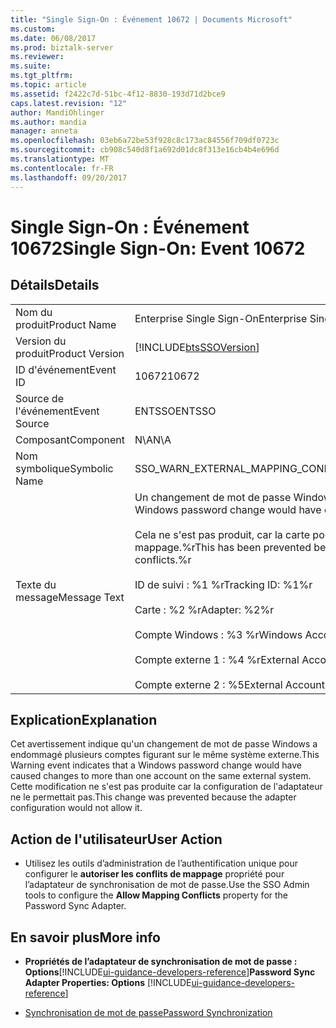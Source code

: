 ```yaml
---
title: "Single Sign-On : Événement 10672 | Documents Microsoft"
ms.custom: 
ms.date: 06/08/2017
ms.prod: biztalk-server
ms.reviewer: 
ms.suite: 
ms.tgt_pltfrm: 
ms.topic: article
ms.assetid: f2422c7d-51bc-4f12-8830-193d71d2bce9
caps.latest.revision: "12"
author: MandiOhlinger
ms.author: mandia
manager: anneta
ms.openlocfilehash: 03eb6a72be53f928c8c173ac84556f709df0723c
ms.sourcegitcommit: cb908c540d8f1a692d01dc8f313e16cb4b4e696d
ms.translationtype: MT
ms.contentlocale: fr-FR
ms.lasthandoff: 09/20/2017
---
```

# <a name="single-sign-on-event-10672"></a><span data-ttu-id="0900e-102">Single Sign-On : Événement 10672</span><span class="sxs-lookup"><span data-stu-id="0900e-102">Single Sign-On: Event 10672</span></span>
## <a name="details"></a><span data-ttu-id="0900e-103">Détails</span><span class="sxs-lookup"><span data-stu-id="0900e-103">Details</span></span>  
  
|||  
|-|-|  
|<span data-ttu-id="0900e-104">Nom du produit</span><span class="sxs-lookup"><span data-stu-id="0900e-104">Product Name</span></span>|<span data-ttu-id="0900e-105">Enterprise Single Sign-On</span><span class="sxs-lookup"><span data-stu-id="0900e-105">Enterprise Single Sign-On</span></span>|  
|<span data-ttu-id="0900e-106">Version du produit</span><span class="sxs-lookup"><span data-stu-id="0900e-106">Product Version</span></span>|[!INCLUDE[btsSSOVersion](../includes/btsssoversion-md.md)]|  
|<span data-ttu-id="0900e-107">ID d'événement</span><span class="sxs-lookup"><span data-stu-id="0900e-107">Event ID</span></span>|<span data-ttu-id="0900e-108">10672</span><span class="sxs-lookup"><span data-stu-id="0900e-108">10672</span></span>|  
|<span data-ttu-id="0900e-109">Source de l'événement</span><span class="sxs-lookup"><span data-stu-id="0900e-109">Event Source</span></span>|<span data-ttu-id="0900e-110">ENTSSO</span><span class="sxs-lookup"><span data-stu-id="0900e-110">ENTSSO</span></span>|  
|<span data-ttu-id="0900e-111">Composant</span><span class="sxs-lookup"><span data-stu-id="0900e-111">Component</span></span>|<span data-ttu-id="0900e-112">N\A</span><span class="sxs-lookup"><span data-stu-id="0900e-112">N\A</span></span>|  
|<span data-ttu-id="0900e-113">Nom symbolique</span><span class="sxs-lookup"><span data-stu-id="0900e-113">Symbolic Name</span></span>|<span data-ttu-id="0900e-114">SSO_WARN_EXTERNAL_MAPPING_CONFLICT_NOT_ALLOWED</span><span class="sxs-lookup"><span data-stu-id="0900e-114">SSO_WARN_EXTERNAL_MAPPING_CONFLICT_NOT_ALLOWED</span></span>|  
|<span data-ttu-id="0900e-115">Texte du message</span><span class="sxs-lookup"><span data-stu-id="0900e-115">Message Text</span></span>|<span data-ttu-id="0900e-116">Un changement de mot de passe Windows a endommagé plusieurs comptes figurant sur le même système externe.%r</span><span class="sxs-lookup"><span data-stu-id="0900e-116">A Windows password change would have caused changes to more than one account on the same external system.%r</span></span><br /><br /> <span data-ttu-id="0900e-117">Cela ne s'est pas produit, car la carte pour ce système externe est configurée de sorte à ne pas autoriser les conflits de mappage.%r</span><span class="sxs-lookup"><span data-stu-id="0900e-117">This has been prevented because the adapter for this external system is configured to not allow mapping conflicts.%r</span></span><br /><br /> <span data-ttu-id="0900e-118">ID de suivi : %1 %r</span><span class="sxs-lookup"><span data-stu-id="0900e-118">Tracking ID: %1%r</span></span><br /><br /> <span data-ttu-id="0900e-119">Carte : %2 %r</span><span class="sxs-lookup"><span data-stu-id="0900e-119">Adapter: %2%r</span></span><br /><br /> <span data-ttu-id="0900e-120">Compte Windows : %3 %r</span><span class="sxs-lookup"><span data-stu-id="0900e-120">Windows Account: %3%r</span></span><br /><br /> <span data-ttu-id="0900e-121">Compte externe 1 : %4 %r</span><span class="sxs-lookup"><span data-stu-id="0900e-121">External Account 1: %4%r</span></span><br /><br /> <span data-ttu-id="0900e-122">Compte externe 2 : %5</span><span class="sxs-lookup"><span data-stu-id="0900e-122">External Account 2: %5</span></span>|  
  
## <a name="explanation"></a><span data-ttu-id="0900e-123">Explication</span><span class="sxs-lookup"><span data-stu-id="0900e-123">Explanation</span></span>  
 <span data-ttu-id="0900e-124">Cet avertissement indique qu'un changement de mot de passe Windows a endommagé plusieurs comptes figurant sur le même système externe.</span><span class="sxs-lookup"><span data-stu-id="0900e-124">This Warning event indicates that a Windows password change would have caused changes to more than one account on the same external system.</span></span> <span data-ttu-id="0900e-125">Cette modification ne s'est pas produite car la configuration de l'adaptateur ne le permettait pas.</span><span class="sxs-lookup"><span data-stu-id="0900e-125">This change was prevented because the adapter configuration would not allow it.</span></span>  
  
## <a name="user-action"></a><span data-ttu-id="0900e-126">Action de l'utilisateur</span><span class="sxs-lookup"><span data-stu-id="0900e-126">User Action</span></span>  
  
-   <span data-ttu-id="0900e-127">Utilisez les outils d’administration de l’authentification unique pour configurer le **autoriser les conflits de mappage** propriété pour l’adaptateur de synchronisation de mot de passe.</span><span class="sxs-lookup"><span data-stu-id="0900e-127">Use the SSO Admin tools to configure the **Allow Mapping Conflicts** property for the Password Sync Adapter.</span></span>  
  
## <a name="more-info"></a><span data-ttu-id="0900e-128">En savoir plus</span><span class="sxs-lookup"><span data-stu-id="0900e-128">More info</span></span>
  
-   <span data-ttu-id="0900e-129">**Propriétés de l’adaptateur de synchronisation de mot de passe : Options**[!INCLUDE[ui-guidance-developers-reference](../includes/ui-guidance-developers-reference.md)]</span><span class="sxs-lookup"><span data-stu-id="0900e-129">**Password Sync Adapter Properties: Options** [!INCLUDE[ui-guidance-developers-reference](../includes/ui-guidance-developers-reference.md)]</span></span>
  
-   [<span data-ttu-id="0900e-130">Synchronisation de mot de passe</span><span class="sxs-lookup"><span data-stu-id="0900e-130">Password Synchronization</span></span>](../core/password-synchronization2.md)
